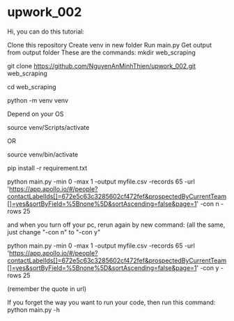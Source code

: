 # upwork_002
Hi, you can do this tutorial:

Clone this repository
Create venv in new folder
Run main.py
Get output from output folder
These are the commands:
mkdir web_scraping

git clone https://github.com/NguyenAnMinhThien/upwork_002.git web_scraping

cd web_scraping

python -m venv venv

Depend on your OS

source venv/Scripts/activate

OR

source venv/bin/activate

pip install -r requirement.txt

python main.py -min 0 -max 1 -output myfile.csv -records 65 -url 'https://app.apollo.io/#/people?contactLabelIds[]=672e5c63c3285602cf472fef&prospectedByCurrentTeam[]=yes&sortByField=%5Bnone%5D&sortAscending=false&page=1' -con n -rows 25

and when you turn off your pc, rerun again by new command: (all the same, just change "-con n" to "-con y"

python main.py -min 0 -max 1 -output myfile.csv -records 65 -url 'https://app.apollo.io/#/people?contactLabelIds[]=672e5c63c3285602cf472fef&prospectedByCurrentTeam[]=yes&sortByField=%5Bnone%5D&sortAscending=false&page=1' -con y -rows 25


(remember the quote in url)

If you forget the way you want to run your code, then run this command:
python main.py -h
